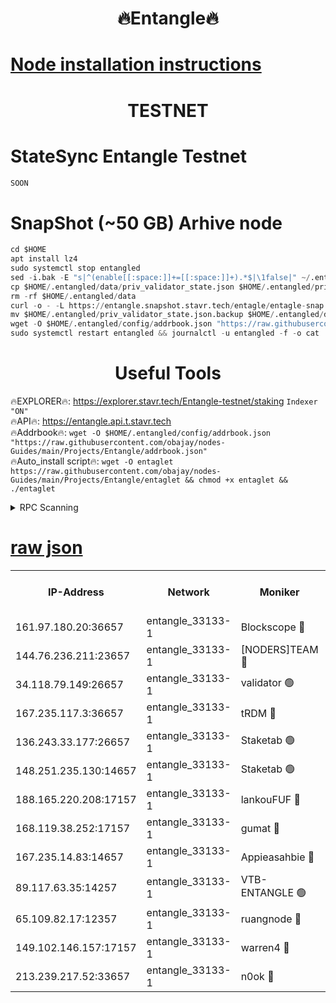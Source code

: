 <h1 align="center"> 🔥Entangle🔥</h1>

[Node installation instructions](https://github.com/obajay/nodes-Guides/tree/main/Projects/Entangle)
=

<h1 align="center"> TESTNET</h1>

# StateSync Entangle Testnet
```python
SOON
```
# SnapShot (~50 GB) Arhive node
```python
cd $HOME
apt install lz4
sudo systemctl stop entangled
sed -i.bak -E "s|^(enable[[:space:]]+=[[:space:]]+).*$|\1false|" ~/.entangled/config/config.toml
cp $HOME/.entangled/data/priv_validator_state.json $HOME/.entangled/priv_validator_state.json.backup
rm -rf $HOME/.entangled/data
curl -o - -L https://entangle.snapshot.stavr.tech/entagle/entagle-snap.tar.lz4 | lz4 -c -d - | tar -x -C $HOME/.entangled --strip-components 2
mv $HOME/.entangled/priv_validator_state.json.backup $HOME/.entangled/data/priv_validator_state.json
wget -O $HOME/.entangled/config/addrbook.json "https://raw.githubusercontent.com/obajay/nodes-Guides/main/Projects/Entangle/addrbook.json"
sudo systemctl restart entangled && journalctl -u entangled -f -o cat
```
 <h1 align="center"> Useful Tools</h1>
 
🔥EXPLORER🔥: https://explorer.stavr.tech/Entangle-testnet/staking        `Indexer "ON"` \
🔥API🔥:      https://entangle.api.t.stavr.tech \
🔥Addrbook🔥: ```wget -O $HOME/.entangled/config/addrbook.json "https://raw.githubusercontent.com/obajay/nodes-Guides/main/Projects/Entangle/addrbook.json"``` \
🔥Auto_install script🔥:  `wget -O entaglet https://raw.githubusercontent.com/obajay/nodes-Guides/main/Projects/Entangle/entaglet && chmod +x entaglet && ./entaglet`


<details>
<summary>RPC Scanning</summary>

<h2 align="center"> We scan nodes in real time every 4 hours. And we provide the final result of RPC endpoints.
We cannot influence the operation of these nodes in any way. </h2>


```python
If Voting Power is higher than 0 --> then the Node is a validator of the network and may be subject to attack and be a potential threat to the chain.
```
```python
We marked such validators with a red symbol
```

</details>

[raw json](https://rpc-check.entangt.stavr.tech/entangt/rpc-entangt-result.json)
=


<table><tr><th>IP-Address</th><th>Network</th><th>Moniker</th><th>Latest Block Height</th><th>Earliest Block Height</th><th>Catching Up</th><th>Tx Index</th><th>Voting Power</th><th>Scan Time</th></tr><tr><td>161.97.180.20:36657</td><td>entangle_33133-1</td><td>Blockscope 🔴</td><td>1664480</td><td>1</td><td>False</td><td>off</td><td>259586473635098</td><td>2024-01-13T19:09:31.849786119UTC</td></tr><tr><td>144.76.236.211:23657</td><td>entangle_33133-1</td><td>[NODERS]TEAM 🔴</td><td>1664483</td><td>1</td><td>False</td><td>off</td><td>47049700500000000</td><td>2024-01-13T19:09:44.045593890UTC</td></tr><tr><td>34.118.79.149:26657</td><td>entangle_33133-1</td><td>validator 🟢</td><td>1664484</td><td>1</td><td>False</td><td>on</td><td>0</td><td>2024-01-13T19:09:51.184965785UTC</td></tr><tr><td>167.235.117.3:36657</td><td>entangle_33133-1</td><td>tRDM 🔴</td><td>1664484</td><td>1</td><td>False</td><td>on</td><td>156936948832723</td><td>2024-01-13T19:09:51.650513567UTC</td></tr><tr><td>136.243.33.177:26657</td><td>entangle_33133-1</td><td>Staketab 🟢</td><td>1664483</td><td>660001</td><td>False</td><td>on</td><td>0</td><td>2024-01-13T19:09:46.383013087UTC</td></tr><tr><td>148.251.235.130:14657</td><td>entangle_33133-1</td><td>Staketab 🟢</td><td>1664480</td><td>660801</td><td>False</td><td>on</td><td>0</td><td>2024-01-13T19:09:31.477329625UTC</td></tr><tr><td>188.165.220.208:17157</td><td>entangle_33133-1</td><td>lankouFUF 🔴</td><td>1664481</td><td>725001</td><td>False</td><td>on</td><td>180899900000002</td><td>2024-01-13T19:09:36.848664793UTC</td></tr><tr><td>168.119.38.252:17157</td><td>entangle_33133-1</td><td>gumat 🔴</td><td>1664481</td><td>962001</td><td>False</td><td>on</td><td>314013548351851</td><td>2024-01-13T19:09:36.569443813UTC</td></tr><tr><td>167.235.14.83:14657</td><td>entangle_33133-1</td><td>Appieasahbie 🔴</td><td>1664484</td><td>1076001</td><td>False</td><td>on</td><td>44568809900999996</td><td>2024-01-13T19:09:51.415814082UTC</td></tr><tr><td>89.117.63.35:14257</td><td>entangle_33133-1</td><td>VTB-ENTANGLE 🟢</td><td>1664482</td><td>1162001</td><td>False</td><td>off</td><td>0</td><td>2024-01-13T19:09:41.452783569UTC</td></tr><tr><td>65.109.82.17:12357</td><td>entangle_33133-1</td><td>ruangnode 🔴</td><td>1664481</td><td>1312001</td><td>False</td><td>off</td><td>320450335362747</td><td>2024-01-13T19:09:32.224260444UTC</td></tr><tr><td>149.102.146.157:17157</td><td>entangle_33133-1</td><td>warren4 🔴</td><td>1664482</td><td>1436001</td><td>False</td><td>on</td><td>454417023854257</td><td>2024-01-13T19:09:43.813552706UTC</td></tr><tr><td>213.239.217.52:33657</td><td>entangle_33133-1</td><td>n0ok 🔴</td><td>1664484</td><td>1564484</td><td>False</td><td>off</td><td>46574292273662988</td><td>2024-01-13T19:09:50.805262138UTC</td></tr></table>
